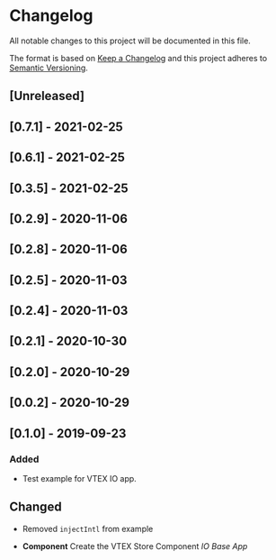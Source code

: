 # Changelog

All notable changes to this project will be documented in this file.

The format is based on [Keep a Changelog](http://keepachangelog.com/en/1.0.0/)
and this project adheres to [Semantic Versioning](http://semver.org/spec/v2.0.0.html).

## [Unreleased]

## [0.7.1] - 2021-02-25

## [0.6.1] - 2021-02-25

## [0.3.5] - 2021-02-25

## [0.2.9] - 2020-11-06

## [0.2.8] - 2020-11-06

## [0.2.5] - 2020-11-03

## [0.2.4] - 2020-11-03

## [0.2.1] - 2020-10-30

## [0.2.0] - 2020-10-29

## [0.0.2] - 2020-10-29

## [0.1.0] - 2019-09-23
### Added
- Test example for VTEX IO app.

## Changed
- Removed `injectIntl` from example

- **Component** Create the VTEX Store Component _IO Base App_
